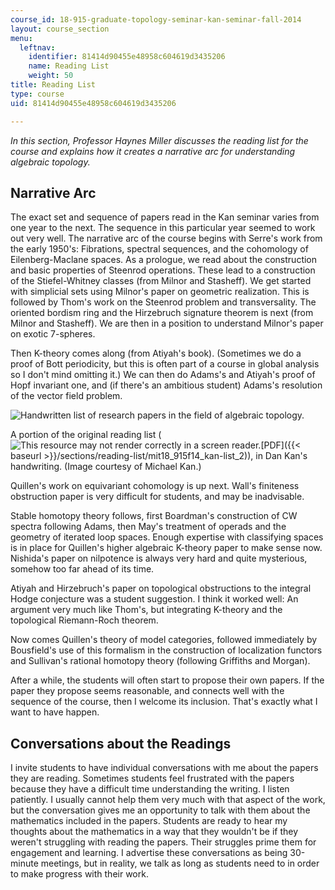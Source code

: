 ```yaml
---
course_id: 18-915-graduate-topology-seminar-kan-seminar-fall-2014
layout: course_section
menu:
  leftnav:
    identifier: 81414d90455e48958c604619d3435206
    name: Reading List
    weight: 50
title: Reading List
type: course
uid: 81414d90455e48958c604619d3435206

---
```


_In this section, Professor Haynes Miller discusses the reading list for the course and explains how it creates a narrative arc for understanding algebraic topology._

Narrative Arc
-------------

The exact set and sequence of papers read in the Kan seminar varies from one year to the next. The sequence in this particular year seemed to work out very well. The narrative arc of the course begins with Serre's work from the early 1950's: Fibrations, spectral sequences, and the cohomology of Eilenberg-Maclane spaces. As a prologue, we read about the construction and basic properties of Steenrod operations. These lead to a construction of the Stiefel-Whitney classes (from Milnor and Stasheff). We get started with simplicial sets using Milnor's paper on geometric realization. This is followed by Thom's work on the Steenrod problem and transversality. The oriented bordism ring and the Hirzebruch signature theorem is next (from Milnor and Stasheff). We are then in a position to understand Milnor's paper on exotic 7-spheres.

Then K-theory comes along (from Atiyah's book). (Sometimes we do a proof of Bott periodicity, but this is often part of a course in global analysis so I don't mind omitting it.) We can then do Adams's and Atiyah's proof of Hopf invariant one, and (if there's an ambitious student) Adams's resolution of the vector field problem.

![Handwritten list of research papers in the field of algebraic topology.](/coursemedia/18-915-graduate-topology-seminar-kan-seminar-fall-2014/f790817dad7ef5e76656a611093171a0_18-915-kan-list.jpg)

A portion of the original reading list (![This resource may not render correctly in a screen reader.](/images/inacessible.gif)[PDF]({{< baseurl >}}/sections/reading-list/mit18_915f14_kan-list_2)), in Dan Kan's handwriting. (Image courtesy of Michael Kan.)

Quillen's work on equivariant cohomology is up next. Wall's finiteness obstruction paper is very difficult for students, and may be inadvisable.

Stable homotopy theory follows, first Boardman's construction of CW spectra following Adams, then May's treatment of operads and the geometry of iterated loop spaces. Enough expertise with classifying spaces is in place for Quillen's higher algebraic K-theory paper to make sense now. Nishida's paper on nilpotence is always very hard and quite mysterious, somehow too far ahead of its time.

Atiyah and Hirzebruch's paper on topological obstructions to the integral Hodge conjecture was a student suggestion. I think it worked well: An argument very much like Thom's, but integrating K-theory and the topological Riemann-Roch theorem.

Now comes Quillen's theory of model categories, followed immediately by Bousfield's use of this formalism in the construction of localization functors and Sullivan's rational homotopy theory (following Griffiths and Morgan).

After a while, the students will often start to propose their own papers. If the paper they propose seems reasonable, and connects well with the sequence of the course, then I welcome its inclusion. That's exactly what I want to have happen.

Conversations about the Readings
--------------------------------

I invite students to have individual conversations with me about the papers they are reading. Sometimes students feel frustrated with the papers because they have a difficult time understanding the writing. I listen patiently. I usually cannot help them very much with that aspect of the work, but the conversation gives me an opportunity to talk with them about the mathematics included in the papers. Students are ready to hear my thoughts about the mathematics in a way that they wouldn't be if they weren't struggling with reading the papers. Their struggles prime them for engagement and learning. I advertise these conversations as being 30-minute meetings, but in reality, we talk as long as students need to in order to make progress with their work.